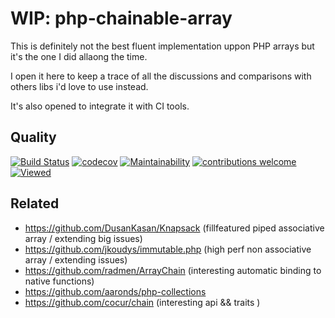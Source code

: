 # WIP: php-chainable-array
This is definitely not the best fluent implementation uppon PHP arrays but it's the
one I did allaong the time.

I open it here to keep a trace of all the discussions and comparisons with others libs
i'd love to use instead.

It's also opened to integrate it with CI tools.

## Quality
[![Build Status](https://travis-ci.org/jclaveau/php-chainable-array.png?branch=master)](https://travis-ci.org/jclaveau/php-chainable-array)
[![codecov](https://codecov.io/gh/jclaveau/php-chainable-array/branch/master/graph/badge.svg)](https://codecov.io/gh/jclaveau/php-chainable-array)
[![Maintainability](https://api.codeclimate.com/v1/badges/eb85279bcfb224b7af1c/maintainability)](https://codeclimate.com/github/jclaveau/php-chainable-array/maintainability)
[![contributions welcome](https://img.shields.io/badge/contributions-welcome-brightgreen.svg?style=flat)](https://github.com/jclaveau/php-chainable-array/issues)
[![Viewed](http://hits.dwyl.com/jclaveau/php-chainable-array.svg)](http://hits.dwyl.com/jclaveau/php-chainable-array)

## Related
+ https://github.com/DusanKasan/Knapsack (fillfeatured piped associative array / extending big issues)
+ https://github.com/jkoudys/immutable.php (high perf non associative array / extending issues)
+ https://github.com/radmen/ArrayChain (interesting automatic binding to native functions)
+ https://github.com/aaronds/php-collections
+ https://github.com/cocur/chain (interesting api && traits )
